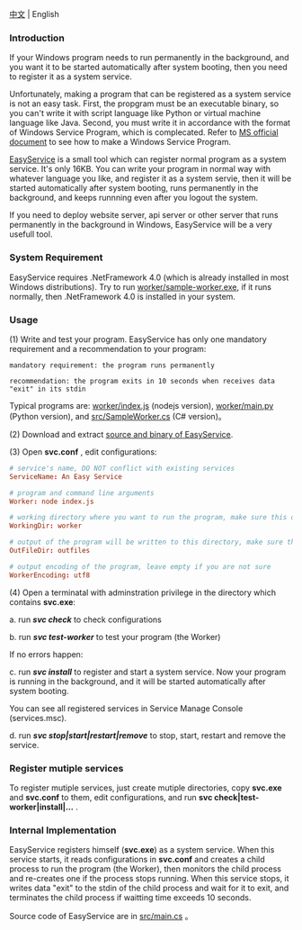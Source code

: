 [中文](https://github.com/pandolia/easy-service) | English

### Introduction

If your Windows program needs to run permanently in the background, and you want it to be started automatically after system booting, then you need to register it as a system service.

Unfortunately, making a program that can be registered as a system service is not an easy task. First, the propgram must be an executable binary, so you can't write it with script language like Python or virtual machine language like Java. Second, you must write it in accordance with the format of Windows Service Program, which is complecated. Refer to [MS official document](https://code.msdn.microsoft.com/windowsapps/CppWindowsService-cacf4948) to see how to make a Windows Service Program.

[EasyService](https://github.com/pandolia/easy-service) is a small tool which can register normal program as a system service. It's only 16KB. You can write your program in normal way with whatever language you like, and register it as a system servie, then it will be started automatically after system booting, runs permanently in the background, and keeps runnning even after you logout the system.

If you need to deploy website server, api server or other server that runs permanently in the background in Windows, EasyService will be a very usefull tool.

### System Requirement

EasyService requires .NetFramework 4.0 (which is already installed in most Windows distributions). Try to run [worker/sample-worker.exe](https://github.com/pandolia/easy-service/raw/master/worker/sample-worker.exe), if it runs normally, then .NetFramework 4.0 is installed in your system.

### Usage

(1) Write and test your program. EasyService has only one mandatory requirement and a recommendation to your program:

```
mandatory requirement: the program runs permanently

recommendation: the program exits in 10 seconds when receives data "exit" in its stdin
```

Typical programs are: [worker/index.js](https://github.com/pandolia/easy-service/blob/master/worker/index.js) (nodejs version), [worker/main.py](https://github.com/pandolia/easy-service/blob/master/worker/main.py) (Python version), and [src/SampleWorker.cs](https://github.com/pandolia/easy-service/blob/master/src/SampleWorker.cs) (C# version)。

(2) Download and extract [source and binary of EasyService](https://github.com/pandolia/easy-service/archive/master.zip).

(3) Open **svc.conf** , edit configurations:

```conf
# service's name, DO NOT conflict with existing services
ServiceName: An Easy Service

# program and command line arguments
Worker: node index.js

# working directory where you want to run the program, make sure this diretory exist
WorkingDir: worker

# output of the program will be written to this directory, make sure this diretory exist
OutFileDir: outfiles

# output encoding of the program, leave empty if you are not sure
WorkerEncoding: utf8
```

(4) Open a terminatal with adminstration privilege in the directory which contains **svc.exe**:

a. run ***svc check*** to check configurations

b. run ***svc test-worker*** to test your program (the Worker)

If no errors happen:

c. run ***svc install*** to register and start a system service. Now your program is running in the background, and it will be started automatically after system booting.

You can see all registered services in Service Manage Console (services.msc).

d. run ***svc stop|start|restart|remove*** to stop, start, restart and remove the service.

### Register mutiple services

To register mutiple services, just create mutiple directories, copy **svc.exe** and **svc.conf** to them, edit configurations, and run **svc check|test-worker|install|...** .

### Internal Implementation

EasyService registers himself (**svc.exe**) as a system service. When this service starts, it reads configurations in **svc.conf** and creates a child process to run the program (the Worker), then monitors the child process and re-creates one if the process stops running. When this service stops, it writes data "exit" to the stdin of the child process and wait for it to exit, and terminates the child process if waitting time exceeds 10 seconds.

Source code of EasyService are in [src/main.cs](https://github.com/pandolia/easy-service/blob/master/src/Main.cs) 。